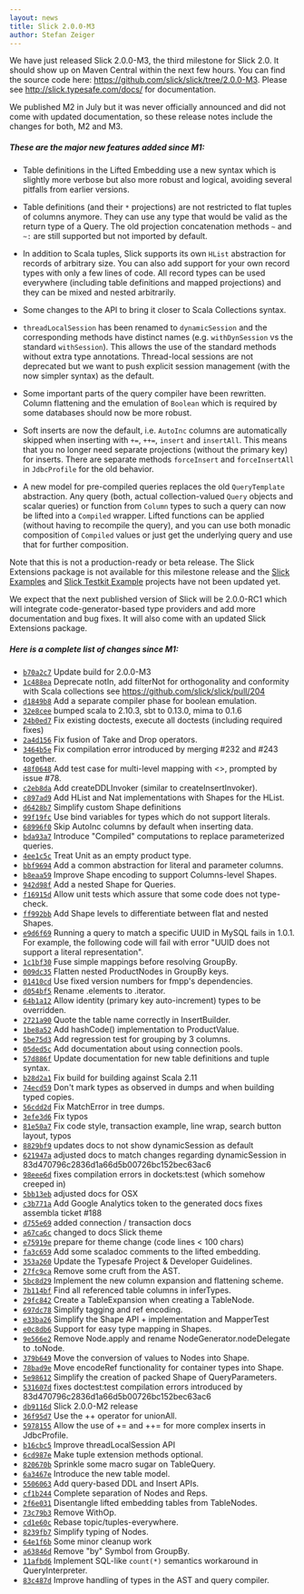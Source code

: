 ```yaml
---
layout: news
title: Slick 2.0.0-M3
author: Stefan Zeiger
---
```

We have just released Slick 2.0.0-M3, the third milestone for Slick 2.0. It
should show up on Maven Central within the next few hours. You can find the
source code here: https://github.com/slick/slick/tree/2.0.0-M3. Please see
http://slick.typesafe.com/docs/ for documentation.

We published
M2 in July but it was never officially announced and did not come with updated
documentation, so these release notes include the changes for both, M2 and M3.

##### These are the major new features added since M1:

* Table definitions in the Lifted Embedding use a new syntax which is slightly
  more verbose but also more robust and logical, avoiding several pitfalls from
  earlier versions.

* Table definitions (and their `*` projections) are not restricted to flat
  tuples of columns anymore. They can use any type that would be valid as the
  return type of a Query. The old projection concatenation methods `~` and `~:`
  are still supported but not imported by default.

* In addition to Scala tuples, Slick supports its own `HList` abstraction for
  records of arbitrary size. You can also add support for your own record types
  with only a few lines of code. All record types can be used everywhere
  (including table definitions and mapped projections) and they can be mixed
  and nested arbitrarily.

* Some changes to the API to bring it closer to Scala Collections syntax.

* `threadLocalSession` has been renamed to `dynamicSession` and the corresponding
  methods have distinct names (e.g. `withDynSession` vs the standard `withSession`).
  This allows the use of the standard methods without extra type annotations.
  Thread-local sessions are not deprecated but we want to push explicit session
  management (with the now simpler syntax) as the default.

* Some important parts of the query compiler have been rewritten. Column flattening
  and the emulation of `Boolean` which is required by some databases should now be
  more robust.

* Soft inserts are now the default, i.e. `AutoInc` columns are automatically skipped
  when inserting with `+=`, `++=`, `insert` and `insertAll`. This means that you no
  longer need separate projections (without the primary key) for inserts.
  There are separate methods `forceInsert` and `forceInsertAll` in `JdbcProfile` for
  the old behavior.

* A new model for pre-compiled queries replaces the old `QueryTemplate` abstraction.
  Any query (both, actual collection-valued `Query` objects and scalar queries) or
  function from `Column` types to such a query can now be lifted into a `Compiled`
  wrapper. Lifted functions can be applied (without having to recompile the query),
  and you can use both monadic composition of `Compiled` values or just get the
  underlying query and use that for further composition.

Note that this is not a production-ready or beta release. The Slick Extensions
package is not available for this milestone release and the
[Slick Examples](https://github.com/slick/slick-examples)
and [Slick Testkit Example](https://github.com/slick/slick-testkit-example)
projects have not been updated yet.

We expect that the next published version of Slick will be 2.0.0-RC1 which will integrate code-generator-based type providers and add more documentation and bug fixes. It will
also come with an updated Slick Extensions package.

##### Here is a complete list of changes since M1:

* [``b70a2c7``](https://github.com/slick/slick/commit/b70a2c7289e9aa4f6e12cf7426c5a91d47e1b4bf) Update build for 2.0.0-M3
* [``1c488ea``](https://github.com/slick/slick/commit/1c488ea1ddabc2a34f6c60ef176332db49975191) Deprecate notIn, add filterNot for orthogonality and conformity with Scala collections see https://github.com/slick/slick/pull/204
* [``d1849b8``](https://github.com/slick/slick/commit/d1849b82bc41422327db9225e99090dde434556f) Add a separate compiler phase for boolean emulation.
* [``32e8cee``](https://github.com/slick/slick/commit/32e8cee316900f7458084fdaaf89b8fe360bdef0) bumped scala to 2.10.3, sbt to 0.13.0, mima to 0.1.6
* [``24b0ed7``](https://github.com/slick/slick/commit/24b0ed78a4e38dae93a648be80497f53cb5b13ab) Fix existing doctests, execute all doctests (including required fixes)
* [``2a4d156``](https://github.com/slick/slick/commit/2a4d156b18aab39141eacddb0d7c6aaef3ae5af5) Fix fusion of Take and Drop operators.
* [``3464b5e``](https://github.com/slick/slick/commit/3464b5e176bb21792c9912596156d361a2f1e01d) Fix compilation error introduced by merging #232 and #243 together.
* [``48f0648``](https://github.com/slick/slick/commit/48f06486cfd32c97a671517411aa64976412531d) Add test case for multi-level mapping with <>, prompted by issue #78.
* [``c2eb8da``](https://github.com/slick/slick/commit/c2eb8da964733d1a4ed963490f30c4573ee69f52) Add createDDLInvoker (similar to createInsertInvoker).
* [``c897ad9``](https://github.com/slick/slick/commit/c897ad931c3db06a3573cd91a57c913593dcc698) Add HList and Nat implementations with Shapes for the HList.
* [``d6428b7``](https://github.com/slick/slick/commit/d6428b7e7d3f1a61825484bd061369f4207a8377) Simplify custom Shape definitions
* [``99f19fc``](https://github.com/slick/slick/commit/99f19fcafb7adc7a85f7a802334b35c51aa90e11) Use bind variables for types which do not support literals.
* [``68996f0``](https://github.com/slick/slick/commit/68996f06fce5f2b4e68fa59b7ece6ab8e81b2343) Skip AutoInc columns by default when inserting data.
* [``bda93a7``](https://github.com/slick/slick/commit/bda93a7105f044785b0628275770f2b33b27d2d4) Introduce "Compiled" computations to replace parameterized queries.
* [``4ee1c5c``](https://github.com/slick/slick/commit/4ee1c5ca9bd0fce645188bb098fabf73134750fe) Treat Unit as an empty product type.
* [``bbf9694``](https://github.com/slick/slick/commit/bbf9694a1f4cd3e7f792770be808add9ba5679a7) Add a common abstraction for literal and parameter columns.
* [``b8eaa59``](https://github.com/slick/slick/commit/b8eaa59af22e7e8667da91f03e352b0fce85e5c6) Improve Shape encoding to support Columns-level Shapes.
* [``942d98f``](https://github.com/slick/slick/commit/942d98fc304a1349162b4040e4c16484291f50da) Add a nested Shape for Queries.
* [``f16915d``](https://github.com/slick/slick/commit/f16915d8e61e2cd48cdf85649cbbd04ce0fd3e2d) Allow unit tests which assure that some code does not type-check.
* [``ff992bb``](https://github.com/slick/slick/commit/ff992bb492129674ba730e5e5503eae43d66afd0) Add Shape levels to differentiate between flat and nested Shapes.
* [``e9d6f69``](https://github.com/slick/slick/commit/e9d6f6927d1d84493849b96d3759f4ad6d4c5b32) Running a query to match a specific UUID in MySQL fails in 1.0.1. For example, the following code will fail with error "UUID does not support a literal representation".
* [``1c1bf30``](https://github.com/slick/slick/commit/1c1bf30b5265cc33cfb85156d34d55f53457dd9b) Fuse simple mappings before resolving GroupBy.
* [``009dc35``](https://github.com/slick/slick/commit/009dc3506f912533338f02366fcfaadacf4a3fed) Flatten nested ProductNodes in GroupBy keys.
* [``01410cd``](https://github.com/slick/slick/commit/01410cdbd28c43b88e64759d83c173bb6798784e) Use fixed version numbers for fmpp's dependencies.
* [``d054bf5``](https://github.com/slick/slick/commit/d054bf53642e1a6bee2ce3eff84437dc90b0fdd8) Rename .elements to .iterator.
* [``64b1a12``](https://github.com/slick/slick/commit/64b1a12864bd690656e96a323a329835c7642bcf) Allow identity (primary key auto-increment) types to be overridden.
* [``2721a90``](https://github.com/slick/slick/commit/2721a901b8fcd266c626a3de1bc0d1ba311bb0da) Quote the table name correctly in InsertBuilder.
* [``1be8a52``](https://github.com/slick/slick/commit/1be8a52ec7ebf9142b21bf556f1bb737fc6a57e1) Add hashCode() implementation to ProductValue.
* [``5be75d3``](https://github.com/slick/slick/commit/5be75d3e8440b2c64b6cfeb2a0e6612d785ad835) Add regression test for grouping by 3 columns.
* [``05ded5c``](https://github.com/slick/slick/commit/05ded5c2269c503c2526a78ced5fa21c89078afd) Add documentation about using connection pools.
* [``57d886f``](https://github.com/slick/slick/commit/57d886f82a724ba3322664d8e9744610188bd3d1) Update documentation for new table definitions and tuple syntax.
* [``b28d2a1``](https://github.com/slick/slick/commit/b28d2a1aeefc05efa15971e5f5b23b3eef3b8fc2) Fix build for building against Scala 2.11
* [``74ecd59``](https://github.com/slick/slick/commit/74ecd593ad2c4f473d238e952a9e7c59c787a093) Don't mark types as observed in dumps and when building typed copies.
* [``56cdd2d``](https://github.com/slick/slick/commit/56cdd2da7df9b6fd6fbeb17a3d193f5278154f89) Fix MatchError in tree dumps.
* [``3efe3d6``](https://github.com/slick/slick/commit/3efe3d64f1fd3481f2f94c8b1a6a2eedd5074b18) Fix typos
* [``81e50a7``](https://github.com/slick/slick/commit/81e50a7baac55373e882dee0b70a854787c5a3f4) Fix code style, transaction example, line wrap, search button layout, typos
* [``8829bf9``](https://github.com/slick/slick/commit/8829bf97f3c48e069b6f7f4d6a12be9d2181aade) updates docs to not show dynamicSession as default
* [``621947a``](https://github.com/slick/slick/commit/621947a79653c42f1d024460dc7a7f325c401870) adjusted docs to match changes regarding dynamicSession in 83d470796c2836d1a66d5b00726bc152bec63ac6
* [``98eee6d``](https://github.com/slick/slick/commit/98eee6d462cf2ac30fcd07728702ed88b0ad6487) fixes compilation errors in dockets:test (which somehow creeped in)
* [``5bb13eb``](https://github.com/slick/slick/commit/5bb13eb9ca7626051f00a00548879eb3234f09e6) adjusted docs for OSX
* [``c3b771a``](https://github.com/slick/slick/commit/c3b771a49071d76a0ff569e823b49014dd88ff39) Add Google Analytics token to the generated docs fixes assembla ticket #188
* [``d755e69``](https://github.com/slick/slick/commit/d755e69e728baeaffa5a23f09f608a6ebd43c5da) added connection / transaction docs
* [``a67ca6c``](https://github.com/slick/slick/commit/a67ca6c06555d73877cc3a1f052f2a7b53ddc44c) changed to docs Slick theme
* [``e75919e``](https://github.com/slick/slick/commit/e75919e4d04ba2838631bddda8fcb9cea8d9dbc7) prepare for theme change (code lines < 100 chars)
* [``fa3c659``](https://github.com/slick/slick/commit/fa3c659b7c502d72298a14478209f397b5b724f3) Add some scaladoc comments to the lifted embedding.
* [``353a260``](https://github.com/slick/slick/commit/353a260960b0d103ef650d3b70f2ddcf1d987465) Update the Typesafe Project & Developer Guidelines.
* [``27fc9ca``](https://github.com/slick/slick/commit/27fc9ca19df0df96cc3da4945733aa464a46cfa7) Remove some cruft from the AST.
* [``5bc8d29``](https://github.com/slick/slick/commit/5bc8d292a0d220cd703c10f79c8d5e655f55ac8d) Implement the new column expansion and flattening scheme.
* [``7b114bf``](https://github.com/slick/slick/commit/7b114bfd550b49a3dabfbd0173ee3ccc41e4a3b7) Find all referenced table columns in inferTypes.
* [``29fc842``](https://github.com/slick/slick/commit/29fc8422aeb89ca0132f70ace0045b593a13914d) Create a TableExpansion when creating a TableNode.
* [``697dc78``](https://github.com/slick/slick/commit/697dc78258a35e86d290b85d0aab752f84f54273) Simplify tagging and ref encoding.
* [``e33ba26``](https://github.com/slick/slick/commit/e33ba260862cdceef17371c78b9714c22ca22abc) Simplify the Shape API + implementation and MapperTest
* [``e0c8db6``](https://github.com/slick/slick/commit/e0c8db6cd4d6f429af9678553a03d07999a716d1) Support for easy type mapping in Shapes.
* [``9e566e2``](https://github.com/slick/slick/commit/9e566e2f7c8375dabc9c36f3b521344685caaa5a) Remove Node.apply and rename NodeGenerator.nodeDelegate to .toNode.
* [``379b649``](https://github.com/slick/slick/commit/379b649093a98be809bb54cbbcc376aab3058132) Move the conversion of values to Nodes into Shape.
* [``78bad9e``](https://github.com/slick/slick/commit/78bad9e7e2afad365593d49566b896ed100455c1) Move encodeRef functionality for container types into Shape.
* [``5e98612``](https://github.com/slick/slick/commit/5e986125db4343f80aff378230dffce850efd7a6) Simplify the creation of packed Shape of QueryParameters.
* [``531607d``](https://github.com/slick/slick/commit/531607dd785e2cf0ce609d01c064fdf2b182fcaf) fixes doctest:test compilation errors introduced by 83d470796c2836d1a66d5b00726bc152bec63ac6
* [``db9116d``](https://github.com/slick/slick/commit/db9116d41a365987e1231da987a5dff84bc80cdd) Slick 2.0.0-M2 release
* [``36f95d7``](https://github.com/slick/slick/commit/36f95d7bc83bbbd18f589a9d5e463519b69198e4) Use the ++ operator for unionAll.
* [``5978155``](https://github.com/slick/slick/commit/59781555b3c360b3805c8afbffb134b030d90d18) Allow the use of += and ++= for more complex inserts in JdbcProfile.
* [``b16cbc5``](https://github.com/slick/slick/commit/b16cbc5df3ed4085761ae823f2c7c522dcb2e94b) Improve threadLocalSession API
* [``6cd987e``](https://github.com/slick/slick/commit/6cd987ee1c1d20571407904098fc726700785116) Make tuple extension methods optional.
* [``820670b``](https://github.com/slick/slick/commit/820670bbea6bbaf5dda8455a3187ba6618b11b76) Sprinkle some macro sugar on TableQuery.
* [``6a3467e``](https://github.com/slick/slick/commit/6a3467ed349f8b1d67160b4fb090ecdf508b55c2) Introduce the new table model.
* [``5506063``](https://github.com/slick/slick/commit/550606313bb111bdfc4393ef5ee8567d5a4ccc28) Add query-based DDL and Insert APIs.
* [``cf1b244``](https://github.com/slick/slick/commit/cf1b244f610143a6604b0f97c3e44138fb950224) Complete separation of Nodes and Reps.
* [``2f6e031``](https://github.com/slick/slick/commit/2f6e031f845cf917f734a28440ff240978b242ff) Disentangle lifted embedding tables from TableNodes.
* [``73c79b3``](https://github.com/slick/slick/commit/73c79b3506bdd9d84545ba9bee22e4c0acc35816) Remove WithOp.
* [``cd1e60c``](https://github.com/slick/slick/commit/cd1e60c7d18157ffc8e19b2ef6d93e36f512e1be) Rebase topic/tuples-everywhere.
* [``8239fb7``](https://github.com/slick/slick/commit/8239fb731922a946b1210f84b00f5487377c747e) Simplify typing of Nodes.
* [``64e1f6b``](https://github.com/slick/slick/commit/64e1f6b0460d79cd0a37767a0c27c93561ce8019) Some minor cleanup work
* [``a63846d``](https://github.com/slick/slick/commit/a63846d4eaee0c1b00fb85220ce82763f82d7b72) Remove "by" Symbol from GroupBy.
* [``11afbd6``](https://github.com/slick/slick/commit/11afbd637351bea16bfdbdcf242d1c0ce582c97f) Implement SQL-like `count(*)` semantics workaround in QueryInterpreter.
* [``83c487d``](https://github.com/slick/slick/commit/83c487ded5e79804a4f4e45e9214e6e4e04bac8d) Improve handling of types in the AST and query compiler.
